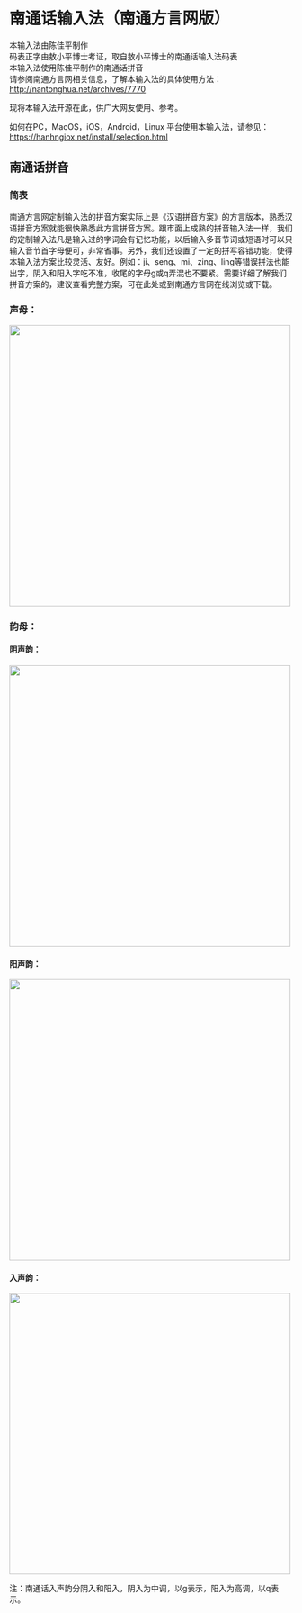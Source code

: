 
南通话输入法（南通方言网版）
============================

本输入法由陈佳平制作<br> 码表正字由敖小平博士考证，取自敖小平博士的南通话输入法码表<br> 本输入法使用陈佳平制作的南通话拼音<br> 请参阅南通方言网相关信息，了解本输入法的具体使用方法：<br> <http://nantonghua.net/archives/7770> <br>

现将本输入法开源在此，供广大网友使用、参考。<br>

如何在PC，MacOS，iOS，Android，Linux 平台使用本输入法，请参见：<br> <https://hanhngiox.net/install/selection.html>

南通话拼音
----------

### 简表

南通方言网定制输入法的拼音方案实际上是《汉语拼音方案》的方言版本，熟悉汉语拼音方案就能很快熟悉此方言拼音方案。跟市面上成熟的拼音输入法一样，我们的定制输入法凡是输入过的字词会有记忆功能，以后输入多音节词或短语时可以只输入音节首字母便可，非常省事。另外，我们还设置了一定的拼写容错功能，使得本输入法方案比较灵活、友好。例如：ji、seng、mi、zing、ling等错误拼法也能出字，阴入和阳入字吃不准，收尾的字母g或q弄混也不要紧。需要详细了解我们拼音方案的，建议查看完整方案，可在此处或到南通方言网在线浏览或下载。

### 声母：
<img src="img/consonant.png" width="500">

<br>

### 韵母：

#### 阴声韵：
<img src="img/vowel1.png" width="500">

<br>

#### 阳声韵：
<img src="img/vowel2.png" width="500">

<br>

#### 入声韵：

<img src="img/vowel3.png" width="500">


注：南通话入声韵分阴入和阳入，阴入为中调，以g表示，阳入为高调，以q表示。
